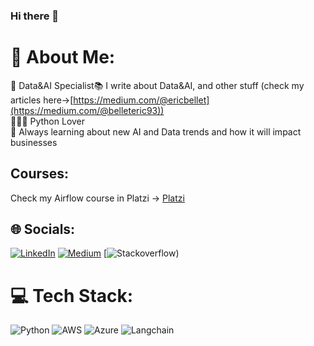 ### Hi there 👋

# 💫 About Me:
🔭 Data&AI Specialist📚 I write about Data&AI, and other stuff (check my articles here->[https://medium.com/@ericbellet](https://medium.com/@belleteric93))<br>👩🏻‍💻 Python Lover<br>🌱 Always learning about new AI and Data trends and how it will impact businesses<be>

## Courses:
Check my Airflow course in Platzi -> [Platzi](https://platzi.com/cursos/fundamentos-airflow/)

## 🌐 Socials:
[![LinkedIn](https://img.shields.io/badge/LinkedIn-%230077B5.svg?logo=linkedin&logoColor=white)](https://linkedin.com/in/https://www.linkedin.com/in/belleteric) [![Medium]([https://img.shields.io/badge/Medium-12100E?logo=medium&logoColor=white)](https://medium.com/@https://medium.com/@valentinaalto](https://medium.com/@belleteric93)) 
[![Stackoverflow]([https://stackoverflow.com/users/9658149/eric-bellet)) 

# 💻 Tech Stack:
![Python](https://img.shields.io/badge/python-3670A0?style=for-the-badge&logo=python&logoColor=ffdd54) ![AWS]([https://img.shields.io/badge/r-%23276DC3.svg?style=for-the-badge&logo=r&logoColor=white](https://upload.wikimedia.org/wikipedia/commons/thumb/9/93/Amazon_Web_Services_Logo.svg/512px-Amazon_Web_Services_Logo.svg.png)) ![Azure](https://img.shields.io/badge/azure-%230072C6.svg?style=for-the-badge&logo=azure-devops&logoColor=white) ![Langchain]([https://img.shields.io/badge/Anaconda-%2344A833.svg?style=for-the-badge&logo=anaconda&logoColor=white](https://upload.wikimedia.org/wikipedia/commons/3/3f/LangChain_logo.png)) 
